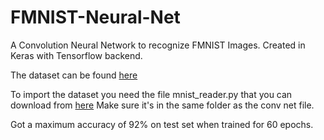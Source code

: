 # FMNIST-Neural-Net
A Convolution Neural Network to recognize FMNIST Images. Created in Keras with Tensorflow backend.

The dataset can be found [here](https://github.com/zalandoresearch/fashion-mnist/tree/master/data/fashion)

To import the dataset you need the file mnist_reader.py that you can download from [here](https://github.com/zalandoresearch/fashion-mnist/tree/master/utils)
Make sure it's in the same folder as the conv net file.

Got a maximum accuracy of 92% on test set when trained for 60 epochs.
